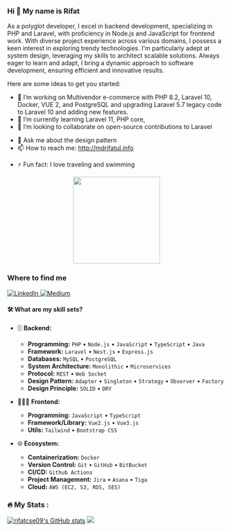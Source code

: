 ### Hi 👋 My name is Rifat
As a polyglot developer, I excel in backend development, specializing in PHP and Laravel, with proficiency in Node.js and JavaScript for frontend work. With diverse project experience across various domains, I possess a keen interest in exploring trendy technologies. I'm particularly adept at system design, leveraging my skills to architect scalable solutions. Always eager to learn and adapt, I bring a dynamic approach to software development, ensuring efficient and innovative results.


<!--**rifatcse09/rifatcse09** is a ✨ _special_ ✨ repository because its `README.md` (this file) appears on your GitHub profile. -->

Here are some ideas to get you started:

- 🔭 I’m working on Multivendor e-commerce with PHP 8.2, Laravel 10, Docker, VUE 2, and PostgreSQL and upgrading Laravel 5.7 legacy code to Laravel 10 and adding new features. 
- 🌱 I’m currently learning Laravel 11, PHP core, 
- 👯 I’m looking to collaborate on open-source contributions to Laravel
<!-- - 🤔 I’m looking for help with ...-->
- 💬 Ask me about the design pattern
- 📫 How to reach me: http://mdrifatul.info
<!--- 😄 Pronouns: ...-->
- ⚡ Fun fact: I love traveling and swimming 


<div id="header" align="center">
  <img src="https://media.giphy.com/media/igRW3jH2LcCVzMqi5F/giphy.gif" width="200"/>
</div>

<h3>Where to find me</h3>
<p>
 <a href="https://www.linkedin.com/in/rifatcse09/" target="_blank"><img alt="LinkedIn" src="https://img.shields.io/badge/linkedin-%230077B5.svg?&style=for-the-badge&logo=linkedin&logoColor=white" />
 </a> <a href="https://medium.com/@rifatcse09" target="_blank"><img alt="Medium" src="https://img.shields.io/badge/medium-%2312100E.svg?&style=for-the-badge&logo=medium&logoColor=white" /></a>
</p>


<!--### :hammer_and_wrench: Languages and Tools :-->
#### :hammer_and_wrench: What are my skill sets?

- 🗄️ **Backend:**

  - **Programming:** `PHP` • `Node.js` • `JavaScript` • `TypeScript` • `Java`
  - **Framework:** `Laravel` • `Nest.js` • `Express.js` 
  - **Databases:** `MySQL` • `PostgreSQL`
  - **System Architecture:** `Monolithic` • `Microservices`
  - **Protocol:** `REST` • `Web Socket`
  - **Design Pattern:** `Adapter` • `Singleton` • `Strategy`  • `Observer`  • `Factory`
  - **Design Principle:** `SOLID` • `DRY`

- 👨🏻‍💻 **Frontend:**

  - **Programming:** `JavaScript` • `TypeScript`
  - **Framework/Library:** `Vue2.js` • `Vue3.js` 
  - **Utils:** `Tailwind` • `Bootstrap CSS`

- 🌐 **Ecosystem:**
  - **Containerization:** `Docker`
  - **Version Control:** `Git` • `GitHub` • `BitBucket`
  - **CI/CD:** `Github Actions`
  - **Project Management:** `Jira` • `Asana` • `Tiga` 
  - **Cloud:** `AWS (EC2, S3, RDS, SES)` 

<!--<h3>My latest posts</h3>
<ul>
  <li><a href="https://github.com/rifatcse09/request_validator"><b>Create a request validator like Laravel</i></li>
  <li><a href="https://github.com/rifatcse09/pet_project"><b>Laravel simple API for experiment</i></li>
  <li><a href="https://github.com/rifatcse09/planning"><b>Institute students plan with Laravel 8 and vue2</b></a></li>
  <li><a href="https://github.com/rifatcse09/api_boilerplate"><b>Laravel API Boilerplate</b></a></li>
  <li><a href="https://github.com/rifatcse09/webapp_test-main"><b> Sample project with Node and Vue</b></a></li>
  <li><a href="https://github.com/rifatcse09/lead_management"><b>Lead management with Laravel 9 as api , vue3, vite, mysql. Creating different rules for users who forget passwords, user activation, contact data record, and state change</i></li>
  <li><a href="https://github.com/rifatcse09/laravel_with_docker"><b>Create Laravel with docker</b></a></li>
 

</ul>-->


### :fire: My Stats :

<a href="http://www.github.com/rifatcse09"><img src="https://github-readme-stats.vercel.app/api?username=rifatcse09&show_icons=true&hide=&count_private=true&title_color=3382ed&text_color=ffffff&icon_color=3382ed&bg_color=1c1917&hide_border=true&show_icons=true" alt="rifatcse09's GitHub stats" /></a>
<a href="http://www.github.com/rifatcse09"><img src="https://github-readme-streak-stats.herokuapp.com/?user=rifatcse09&stroke=ffffff&background=1c1917&ring=0891b2&fire=0891b2&currStreakNum=ffffff&currStreakLabel=0891b2&sideNums=ffffff&sideLabels=ffffff&dates=ffffff&hide_border=true" /></a>

<!--[![Top Langs](https://github-readme-stats.vercel.app/api/top-langs/?username=rifatcse09)](https://github.com/rifatcse09/github-readme-stats)-->
